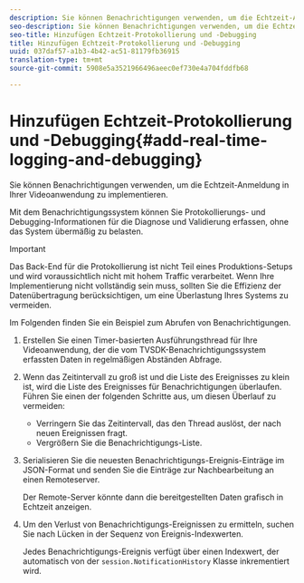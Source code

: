 ```yaml
---
description: Sie können Benachrichtigungen verwenden, um die Echtzeit-Anmeldung in Ihrer Videoanwendung zu implementieren.
seo-description: Sie können Benachrichtigungen verwenden, um die Echtzeit-Anmeldung in Ihrer Videoanwendung zu implementieren.
seo-title: Hinzufügen Echtzeit-Protokollierung und -Debugging
title: Hinzufügen Echtzeit-Protokollierung und -Debugging
uuid: 037daf57-a1b3-4b42-ac51-81179fb36915
translation-type: tm+mt
source-git-commit: 5908e5a3521966496aeec0ef730e4a704fddfb68

---
```



# Hinzufügen Echtzeit-Protokollierung und -Debugging{#add-real-time-logging-and-debugging}

Sie können Benachrichtigungen verwenden, um die Echtzeit-Anmeldung in Ihrer Videoanwendung zu implementieren.

Mit dem Benachrichtigungssystem können Sie Protokollierungs- und Debugging-Informationen für die Diagnose und Validierung erfassen, ohne das System übermäßig zu belasten.

>[!IMPORTANT]
>
>Das Back-End für die Protokollierung ist nicht Teil eines Produktions-Setups und wird voraussichtlich nicht mit hohem Traffic verarbeitet. Wenn Ihre Implementierung nicht vollständig sein muss, sollten Sie die Effizienz der Datenübertragung berücksichtigen, um eine Überlastung Ihres Systems zu vermeiden.

Im Folgenden finden Sie ein Beispiel zum Abrufen von Benachrichtigungen.

1. Erstellen Sie einen Timer-basierten Ausführungsthread für Ihre Videoanwendung, der die vom TVSDK-Benachrichtigungssystem erfassten Daten in regelmäßigen Abständen Abfrage.

1. Wenn das Zeitintervall zu groß ist und die Liste des Ereignisses zu klein ist, wird die Liste des Ereignisses für Benachrichtigungen überlaufen. Führen Sie einen der folgenden Schritte aus, um diesen Überlauf zu vermeiden:

   * Verringern Sie das Zeitintervall, das den Thread auslöst, der nach neuen Ereignissen fragt.
   * Vergrößern Sie die Benachrichtigungs-Liste.

1. Serialisieren Sie die neuesten Benachrichtigungs-Ereignis-Einträge im JSON-Format und senden Sie die Einträge zur Nachbearbeitung an einen Remoteserver.

   Der Remote-Server könnte dann die bereitgestellten Daten grafisch in Echtzeit anzeigen.
1. Um den Verlust von Benachrichtigungs-Ereignissen zu ermitteln, suchen Sie nach Lücken in der Sequenz von Ereignis-Indexwerten.

   Jedes Benachrichtigungs-Ereignis verfügt über einen Indexwert, der automatisch von der `session.NotificationHistory` Klasse inkrementiert wird.
